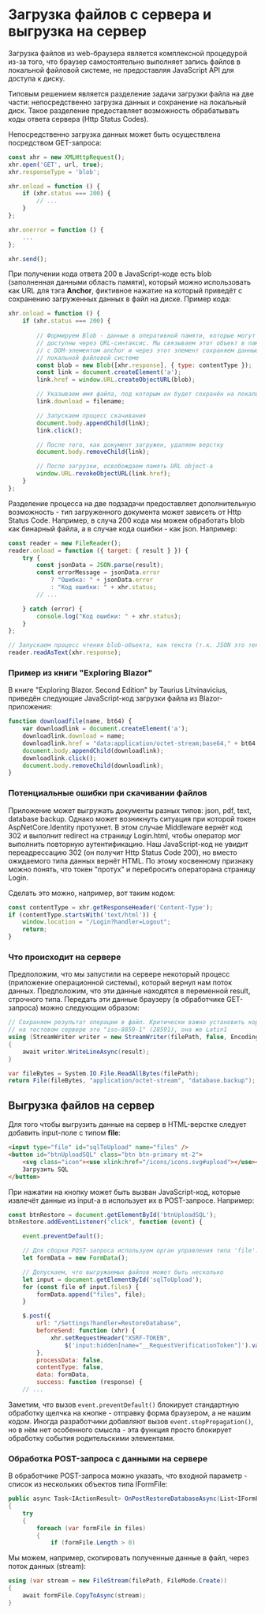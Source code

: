 # Загрузка файлов с сервера и выгрузка на сервер

Загрузка файлов из web-браузера является комплексной процедурой из-за того, что браузер самостоятельно выполняет запись файлов в локальной файловой системе, не предоставляя JavaScript API для доступа к диску.

Типовым решением является разделение задачи загрузки файла на две части: непосредственно загрузка данных и сохранение на локальный диск. Такое разделение предоставляет возможность обрабатывать коды ответа сервера (Http Status Codes).

Непосредственно загрузка данных может быть осуществлена посредством GET-запроса:

```js
const xhr = new XMLHttpRequest();
xhr.open('GET', url, true);
xhr.responseType = 'blob';

xhr.onload = function () {
    if (xhr.status === 200) {
        // ...
    }
};

xhr.onerror = function () {
    ...
};

xhr.send();
```

При получении кода ответа 200 в JavaScript-коде есть blob (заполненная данными область памяти), который можно использовать как URL для тэга **Anchor**, фиктивное нажатие на который приведёт с сохранению загруженных данных в файл на диске. Пример кода:

```js
xhr.onload = function () {
    if (xhr.status === 200) {
        
        // Формируем Blob - данные в оперативной памяти, которые могут быть
        // доступны через URL-синтаксис. Мы связываем этот объект в памяти
        // с DOM-элементом anchor и через этот элемент сохраняем данные в
        // локальной файловой системе
        const blob = new Blob([xhr.response], { type: contentType });
        const link = document.createElement('a');
        link.href = window.URL.createObjectURL(blob);

        // Указываем имя файла, под которым он будет сохранён на локальном диске
        link.download = filename;

        // Запускаем процесс скачивания
        document.body.appendChild(link);
        link.click();

        // После того, как документ загружен, удаляем верстку
        document.body.removeChild(link);

        // После загрузки, освобождаем память URL object-а
        window.URL.revokeObjectURL(link.href);
    }
};
```

Разделение процесса на две подзадачи предоставляет дополнительную возможность - тип загруженного документа может зависеть от Http Status Code. Например, в случа 200 кода мы можем обработать blob как бинарный файла, а в случае кода ошибки - как json. Например:

```js
const reader = new FileReader();
reader.onload = function ({ target: { result } }) {
    try {
        const jsonData = JSON.parse(result);
        const errorMessage = jsonData.error
            ? "Ошибка: " + jsonData.error
            : "Код ошибки: " + xhr.status;
        // ...

    } catch (error) {
        console.log("Код ошибки: " + xhr.status);
    }
};

// Запускаем процесс чтения blob-объекта, как текста (т.к. JSON это текстовый формат)
reader.readAsText(xhr.response);
```

### Пример из книги "Exploring Blazor"

В книге "Exploring Blazor. Second Edition" by  Taurius Litvinavicius, приведён следующие JavaScript-код загрузки файла из Blazor-приложения:

```js
function downloadfile(name, bt64) {
    var downloadlink = document.createElement('a');
    downloadlink.download = name;
    downloadlink.href = "data:application/octet-stream;base64," + bt64;
    document.body.appendChild(downloadlink);
    downloadlink.click();
    document.body.removeChild(downloadlink);
}
```

### Потенциальные ошибки при скачивании файлов

Приложение может выгружать документы разных типов: json, pdf, text, database backup. Однако может возникнуть ситуация при которой токен AspNetCore.Identity протухнет. В этом случае Middleware вернёт код 302 и выполнит redirect на страницу Login.html, чтобы оператор мог выполнить повторную аутентификацию. Наш JavaScript-код не увидит переадрессацию 302 (он получит Http Status Code 200), но вместо ожидаемого типа данных вернёт HTML. По этому косвенному признаку можно понять, что токен "протух" и перебросить операторана страницу Login.

Сделать это можно, например, вот таким кодом:

```js
const contentType = xhr.getResponseHeader('Content-Type');
if (contentType.startsWith('text/html')) {
    window.location = "/Login?handler=Logout";
    return;
}
```

### Что происходит на сервере

Предположим, что мы запустили на сервере некоторый процесс (приложение операционной системы), который вернул нам поток данных. Предположим, что эти данные находятся в переменной result, строчного типа. Передать эти данные браузеру (в обработчике GET-запроса) можно следующим образом:

```csharp
// Сохраняем результат операции в файл. Критически важно установить корректную кодировку,
// на тестовом сервере это "iso-8859-1" (28591), она же Latin1
using (StreamWriter writer = new StreamWriter(filePath, false, Encoding.GetEncoding(28591)))
{
    await writer.WriteLineAsync(result);
}

var fileBytes = System.IO.File.ReadAllBytes(filePath);
return File(fileBytes, "application/octet-stream", "database.backup");
```

## Выгрузка файлов на сервер

Для того чтобы выгрузить данные на сервер в HTML-верстке следует добавить input-поле с типом **file**:

```html
<input type="file" id="sqlToUpload" name="files" />
<button id="btnUploadSQL" class="btn btn-primary mt-2">
    <svg class="icon"><use xlink:href="/icons/icons.svg#upload"></use></svg>
    Загрузить SQL
</button>
```

При нажатии на кнопку может быть вызван JavaScript-код, которые извлечёт данные из input-а в использует их в POST-запросе. Например:

```js
const btnRestore = document.getElementById('btnUploadSQL');
btnRestore.addEventListener('click', function (event) {

    event.preventDefault();

    // Для сборки POST-запроса используем орган управления типа 'file': <input type="file">
    let formData = new FormData();

    // Допускаем, что выгружаемых файлов может быть несколько
    let input = document.getElementById('sqlToUpload');
    for (const file of input.files) {
        formData.append("files", file);
    }

    $.post({
        url: "/Settings?handler=RestoreDatabase",
        beforeSend: function (xhr) {
            xhr.setRequestHeader("XSRF-TOKEN",
                $('input:hidden[name="__RequestVerificationToken"]').val());
        },
        processData: false,
        contentType: false,
        data: formData,
        success: function (response) {
    // ...
```

Заметим, что вызов `event.preventDefault()` блокирует стандартную обработку щелчка на кнопке - отправку форма браузером, а не нашим кодом. Иногда разработчики добавляют вызов `event.stopPropagation()`, но в нём нет особенного смысла - эта функция просто блокирует обработку события родительскими элементами.

### Обработка POST-запроса с данными на сервере

В обработчике POST-запроса можно указать, что входной параметр - список из нескольких объектов типа IFormFile:

```csharp
public async Task<IActionResult> OnPostRestoreDatabaseAsync(List<IFormFile> files)
{
    try
    {
        foreach (var formFile in files)
        {
            if (formFile.Length > 0)
```

Мы можем, например, скопировать полученные данные в файл, через поток данных (stream):

```csharp
using (var stream = new FileStream(filePath, FileMode.Create))
{
    await formFile.CopyToAsync(stream);
}
```
